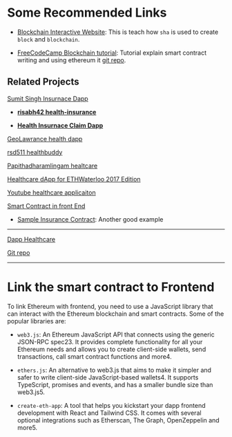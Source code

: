 # Some Recommended Links

- [Blockchain Interactive Website](https://andersbrownworth.com/blockchain/hash): This is teach how `sha` is used to create `block` and `blockchain`.

- [FreeCodeCamp Blockchain tutorial](https://youtu.be/gyMwXuJrbJQ?t=4358): Tutorial explain smart contract writing and using ethereum it [git repo](https://github.com/smartcontractkit/full-blockchain-solidity-course-js).


## Related Projects

[Sumit Singh Insurnace Dapp](https://youtu.be/llTfsqB0cJw)

- **[risabh42 health-insurance](https://github.com/Rishabh42/HealthCare-Insurance-Ethereum)**

- **[Health Insurnace Claim Dapp](https://github.com/narottamaswal/Health-Insurance-Claim-Dap-Blockchain-Project)**

[GeoLawrance health dapp](https://github.com/GeoLawrence/Health-Insurance-Dapp)

[rsd511 healthbuddy](https://github.com/rsd511/HealthBuddy-DApp)

[Papithadharamlingam healtcare](https://github.com/PapithaDharmalingam/Healthcare-DAPP)

[Healthcare dApp for ETHWaterloo 2017 Edition](https://github.com/micksabox/ethwaterloo2017)

[Youtube healthcare applicaiton](https://www.youtube.com/watch?v=fixrP8cR6t0)

[Smart Contract in front End](https://www.youtube.com/watch?v=jUpyJhnXRFE)

- [Sample Insurance Contract](https://github.com/johnhckuo/Insurance-Smart-Contract): Another good example

---

[Dapp Healthcare](https://www.youtube.com/watch?v=BqOoSIyHYmc)

[Git repo](https://github.com/hoangedward/HealthcarePro)

---

# Link the smart contract to Frontend

To link Ethereum with frontend, you need to use a JavaScript library that can interact with the Ethereum blockchain and smart contracts. Some of the popular libraries are:

- `web3.js`: An Ethereum JavaScript API that connects using the generic JSON-RPC spec23. It provides complete functionality for all your Ethereum needs and allows you to create client-side wallets, send transactions, call smart contract functions and more4.

- `ethers.js`: An alternative to web3.js that aims to make it simpler and safer to write client-side JavaScript-based wallets4. It supports TypeScript, promises and events, and has a smaller bundle size than web3.js5.

- `create-eth-app`: A tool that helps you kickstart your dapp frontend development with React and Tailwind CSS. It comes with several optional integrations such as Etherscan, The Graph, OpenZeppelin and more5.